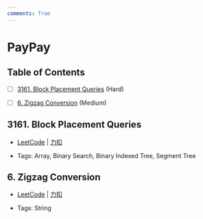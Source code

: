 ```yaml
---
comments: True
---
```


# PayPay

## Table of Contents

- [ ] [3161. Block Placement Queries](#3161-block-placement-queries) (Hard)
- [ ] [6. Zigzag Conversion](#6-zigzag-conversion) (Medium)


## 3161. Block Placement Queries

-    [LeetCode](https://leetcode.com/problems/block-placement-queries/) | [力扣](https://leetcode.cn/problems/block-placement-queries/)

-   Tags: Array, Binary Search, Binary Indexed Tree, Segment Tree



## 6. Zigzag Conversion

-    [LeetCode](https://leetcode.com/problems/zigzag-conversion/) | [力扣](https://leetcode.cn/problems/zigzag-conversion/)

-   Tags: String
